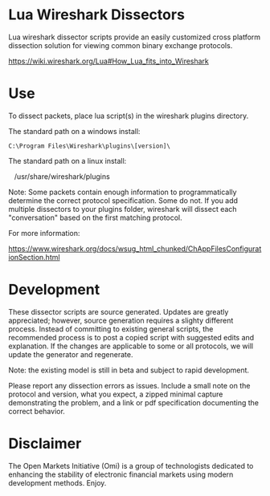# Lua Wireshark Dissectors

Lua wireshark dissector scripts provide an easily customized cross platform dissection solution for viewing common binary exchange protocols.

https://wiki.wireshark.org/Lua#How_Lua_fits_into_Wireshark

# Use

To dissect packets, place lua script(s) in the wireshark plugins directory.  

The standard path on a windows install:

    C:\Program Files\Wireshark\plugins\[version]\
    
The standard path on a linux install:

    /usr/share/wireshark/plugins

Note: Some packets contain enough information to programmatically determine the correct protocol specification.  Some do not.  If you add multiple dissectors to your plugins folder, wireshark will dissect each "conversation" based on the first matching protocol. 

For more information:

https://www.wireshark.org/docs/wsug_html_chunked/ChAppFilesConfigurationSection.html

# Development

These dissector scripts are source generated.  Updates are greatly appreciated; however, source generation requires a slighty different process.  Instead of committing to existing general scripts, the recommended process is to post a copied script with suggested edits and explanation.  If the changes are applicable to some or all protocols, we will update the generator and regenerate.

Note: the existing model is still in beta and subject to rapid development.

Please report any dissection errors as issues.  Include a small note on the protocol and version, what you expect, a zipped minimal capture demonstrating the problem, and a link or pdf specification documenting the correct behavior. 

# Disclaimer

The Open Markets Initiative (Omi) is a group of technologists dedicated to enhancing the stability of electronic financial markets using modern development methods. Enjoy.
